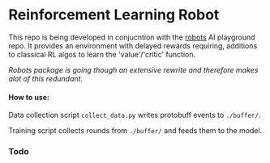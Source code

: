 # Reinforcement Learning Robot

This repo is being developed in conjucntion with the [robots](https://github.com/jchacks/robots) AI playground repo.
It provides an environment with delayed rewards requiring, additions to classical RL algos to learn the 'value'/'critic' function. 

_Robots package is going though an extensive rewrite and therefore makes alot of this redundant._

#### How to use:

Data collection script `collect_data.py` writes protobuff events to `./buffer/`.

Training script collects rounds from `./buffer/` and feeds them to the model.

### Todo
